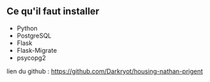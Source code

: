## Ce qu'il faut installer

- Python
- PostgreSQL
- Flask
- Flask-Migrate
- psycopg2

lien du github :
https://github.com/Darkryot/housing-nathan-prigent
